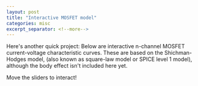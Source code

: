 ```yaml
---
layout: post
title: "Interactive MOSFET model"
categories: misc
excerpt_separator: <!--more-->
---
```


Here's another quick project: Below are interactive n-channel MOSFET current-voltage characteristic curves.
These are based on the Shichman-Hodges model, (also known as square-law model or SPICE level 1 model),
although the body effect isn't included here yet.

Move the sliders to interact!

<head>
    <style>
    #chartContainer2 {
        // width: 40%; /* Adjust the width to 66% */
        margin: 20px auto; /* Center the chart container */
        width: 49%;
        min-width: 300px;
        display: inline-block;
        // text-align:center;
    }

    .slider-container2 {
      margin-top: 20px;
      text-align: center; /* Center align the slider div */
    }

    .slider-label2 {
      display: inline-block;
      width: 220px;
      text-align: right; /* Right-align the slider labels */
    }

    .slider-value {
      display: inline-block;
      width: 150px;
      text-align: left; /* Left-align the slider values */
    }

    </style>
</head>
<body>
    <div id="chartContainer2">
        <canvas id="mosfetCanvas" width="200" height="200"></canvas>
    </div>
    <div id="chartContainer2">
        <canvas id="mosfetCanvas2" width="200" height="200"></canvas>
    </div>

    <div class="slider-container2">
        <label class="slider-label2">Gate-Source Voltage \(\nu_{DS}\) (V):</label>
        <input type="range" id="gateSourceVoltageSlider" min="0" max="2" step="0.05" value="1" class="slider">
        <span id="gateSourceVoltageValue" class="slider-value">1</span>
    </div>
    <div class="slider-container2">
        <label class="slider-label2">Threshold Voltage \(V_{t}\) (V):</label>
        <input type="range" id="thresholdVoltageSlider" min="0.3" max="1" step="0.05" value="0.5" class="slider">
        <span id="thresholdVoltageValue" class="slider-value">0.5</span>
    </div>
    <div class="slider-container2">
        <label class="slider-label2">eff. Channel Length \(L_\mathrm{eff}\) (nm):</label>
        <input type="range" id="channelLengthSlider" min="100" max="5000" step="10" value="180" class="slider">
        <span id="channelLengthValue" class="slider-value">180</span>
    </div>
    <div class="slider-container2">
        <label class="slider-label2">eff. Channel Width \(W_\mathrm{eff}\) (nm):</label>
        <input type="range" id="channelWidthSlider" min="100" max="15000" step="10" value="220" class="slider">
        <span id="channelWidthValue" class="slider-value">220</span>
    </div>
    <div class="slider-container2">
        <label class="slider-label2">Oxide Thickness \(t_\mathrm{ox}\) (nm):</label>
        <input type="range" id="oxideThicknessSlider" min="1" max="100" step="0.1" value="4.1" class="slider">
        <span id="oxideThicknessValue" class="slider-value">4.1</span>
    </div>
    <div class="slider-container2">
        <label class="slider-label2">Mobility \(\mu\) (cm²/Vs):</label>
        <input type="range" id="mobilitySlider" min="100" max="1000" step="10" value="290" class="slider">
        <span id="mobilityValue" class="slider-value">290</span>
    </div>
    <div class="slider-container2">
        <label class="slider-label2">Channel-Length modulation coeff. \(\lambda\) (1/V):</label>
        <input type="range" id="channelLengthModulationSlider" min="0.01" max="0.2" step="0.01" value="0.11" class="slider">
        <span id="channelLengthModulationValue" class="slider-value">0.11</span>
    </div>


    <script src="https://cdn.jsdelivr.net/npm/chart.js@3.5.1"></script>
    <script src="https://cdn.jsdelivr.net/npm/chartjs-plugin-zoom@1.1.1"></script>
    <script src="https://polyfill.io/v3/polyfill.min.js?features=es6"></script>
    <script id="MathJax-script" async
            src="https://cdn.jsdelivr.net/npm/mathjax@3/es5/tex-mml-chtml.js">
    </script>

    <script>
        // Simulation parameters
        var numPoints = 100;

        // MOSFET parameters
        var gateSourceVoltage = 1; // Gate-Source voltage (V)
        var thresholdVoltage = 0.5; // Threshold voltage (V)
        var channelLength = 180; // Channel length (μm)
        var channelWidth = 220; // Channel width (μm)
        var oxideThickness = 4.1; // Oxide thickness (μm)
        var mobility = 290; // Mobility (cm²/Vs)
        var channelLengthModulation = 0.11; // Channel-Length Modulation Coefficient (1/V)

        // Constants
        var permittivity = 3.45 * 1e-11 // F/m


        // Calculate the saturation region line
        function calculateSaturationRegion(drainSourceVoltage) {
            // var drainSourceVoltageTerm = drainSourceVoltage - thresholdVoltage;
            var effectiveChannelLength = channelLength * 1e-9; // Convert channel length from μm to m
            var effectiveChannelWidth = channelWidth * 1e-9; // Convert channel width from μm to m
            var effectiveOxideThickness = oxideThickness * 1e-9;

            var oxideCapacitanceTerm = permittivity / effectiveOxideThickness; // Convert oxide capacitance from F/m² to F/m²
            var overdriveVoltage = gateSourceVoltage - thresholdVoltage;
            var transconductance = mobility * oxideCapacitanceTerm *
                effectiveChannelWidth / effectiveChannelLength

            var drainCurrent = 0;
            if (gateSourceVoltage > thresholdVoltage){
              var drainCurrent = 0.5 * transconductance * Math.pow(drainSourceVoltage, 2)
              }
            return drainCurrent;
        }

        // Calculate drain current vs drain-source voltage
        function calculateDrainCurrent(drainSourceVoltage) {
            // var drainSourceVoltageTerm = drainSourceVoltage - thresholdVoltage;
            var effectiveChannelLength = channelLength * 1e-9; // Convert channel length from μm to m
            var effectiveChannelWidth = channelWidth * 1e-9; // Convert channel width from μm to m
            var effectiveOxideThickness = oxideThickness * 1e-9;

            var oxideCapacitanceTerm = permittivity / effectiveOxideThickness; // Convert oxide capacitance from F/m² to F/m²
            var overdriveVoltage = gateSourceVoltage - thresholdVoltage;
            var transconductance = mobility * oxideCapacitanceTerm *
                effectiveChannelWidth / effectiveChannelLength

            var drainCurrent = 0;
            if (gateSourceVoltage > thresholdVoltage){
              if (drainSourceVoltage < overdriveVoltage) {
                var drainCurrent = transconductance *
                    (
                      overdriveVoltage * drainSourceVoltage -
                      0.5 * Math.pow(drainSourceVoltage, 2)
                    )
                    ;
              } else {
                var drainCurrent = 0.5 * transconductance *
                    Math.pow(overdriveVoltage, 2) * (1 + channelLengthModulation * (drainSourceVoltage - overdriveVoltage))
              }
            }
            return drainCurrent;
        }

        // Calculate drain current vs gate-source voltage
        function calculateDrainCurrent2(xgateSourceVoltage) {
            var gateSourceVoltageTerm = xgateSourceVoltage - thresholdVoltage;
            var effectiveChannelLength = channelLength * 1e-9; // Convert channel length from μm to m
            var effectiveChannelWidth = channelWidth * 1e-9; // Convert channel width from μm to m
            var effectiveOxideThickness = oxideThickness * 1e-9;

            var oxideCapacitanceTerm = permittivity / effectiveOxideThickness; // Convert oxide capacitance from F/m² to F/m²


            var drainCurrent = 0;
            if (gateSourceVoltageTerm >= 0) {
              var drainCurrent = 0.5 * mobility * oxideCapacitanceTerm *
                  effectiveChannelWidth / effectiveChannelLength *
                  gateSourceVoltageTerm * gateSourceVoltageTerm;
            }
            return drainCurrent;
        }



        // Render MOSFET IV curve
        function renderMosfetIVCurve() {
            var canvas = document.getElementById("mosfetCanvas");

            // Generate voltage data
            var voltages = [];
            for (var i = 0; i <= numPoints; i++) {
                var voltage = i / numPoints * 2;
                voltages.push(voltage);
            }

            // Generate current data
            var currents = voltages.map(calculateDrainCurrent);
            var saturationCurrents = voltages.map(calculateSaturationRegion);

            // Get the chart instance
            var chart = window.mosfetChart;

            // Update the chart data
            chart.data.labels = voltages;
            chart.data.datasets[0].data = currents;
            chart.data.datasets[1].data = saturationCurrents;

            // Update the chart
            chart.update();
        }

        function renderMosfetIVCurve2() {
            var canvas = document.getElementById("mosfetCanvas2");

            // Generate voltage data
            var voltages = [];
            for (var i = 0; i <= numPoints; i++) {
                var voltage = i / numPoints * 2;
                voltages.push(voltage);
            }

            var voltagepoint = [gateSourceVoltage]

            // Generate current data
            var currents = voltages.map(calculateDrainCurrent2);
            var currentpoint = voltagepoint.map(calculateDrainCurrent2);

            // Get the chart instance
            var chart = window.mosfetChart2;

            // Update the chart data
            chart.data.labels = voltages;
            chart.data.datasets[1].data = currents;
            chart.data.datasets[0].data = [{x: voltagepoint, y: currentpoint}]

            // Update the chart
            chart.update();
        }

        // Update threshold voltage value and channel dimensions
        function updateThresholdVoltageValue() {
            var gateSourceVoltageSlider = document.getElementById("gateSourceVoltageSlider");
            var gateSourceVoltageValue = document.getElementById("gateSourceVoltageValue");
            gateSourceVoltage = parseFloat(gateSourceVoltageSlider.value);
            gateSourceVoltageValue.textContent = gateSourceVoltage;

            var thresholdVoltageSlider = document.getElementById("thresholdVoltageSlider");
            var thresholdVoltageValue = document.getElementById("thresholdVoltageValue");
            thresholdVoltage = parseFloat(thresholdVoltageSlider.value);
            thresholdVoltageValue.textContent = thresholdVoltage;

            var channelLengthSlider = document.getElementById("channelLengthSlider");
            var channelLengthValue = document.getElementById("channelLengthValue");
            channelLength = parseFloat(channelLengthSlider.value);
            channelLengthValue.textContent = channelLength;

            var channelWidthSlider = document.getElementById("channelWidthSlider");
            var channelWidthValue = document.getElementById("channelWidthValue");
            channelWidth = parseFloat(channelWidthSlider.value);
            channelWidthValue.textContent = channelWidth;

            var oxideThicknessSlider = document.getElementById("oxideThicknessSlider");
            var oxideThicknessValue = document.getElementById("oxideThicknessValue");
            oxideThickness = parseFloat(oxideThicknessSlider.value);
            oxideThicknessValue.textContent = oxideThickness;

            var mobilitySlider = document.getElementById("mobilitySlider");
            var mobilityValue = document.getElementById("mobilityValue");
            mobility = parseFloat(mobilitySlider.value);
            mobilityValue.textContent = mobility;

            var channelLengthModulationSlider = document.getElementById("channelLengthModulationSlider");
            var channelLengthModulationValue = document.getElementById("channelLengthModulationValue");
            channelLengthModulation = parseFloat(channelLengthModulationSlider.value);
            channelLengthModulationValue.textContent = channelLengthModulation;

            // Update the chart
            renderMosfetIVCurve();
            renderMosfetIVCurve2();
        }

        // Add event listeners to sliders
        var gateSourceVoltageSlider = document.getElementById("gateSourceVoltageSlider");
        gateSourceVoltageSlider.addEventListener("input", updateThresholdVoltageValue);

        var thresholdVoltageSlider = document.getElementById("thresholdVoltageSlider");
        thresholdVoltageSlider.addEventListener("input", updateThresholdVoltageValue);

        var channelLengthSlider = document.getElementById("channelLengthSlider");
        channelLengthSlider.addEventListener("input", updateThresholdVoltageValue);

        var channelWidthSlider = document.getElementById("channelWidthSlider");
        channelWidthSlider.addEventListener("input", updateThresholdVoltageValue);

        var oxideThicknessSlider = document.getElementById("oxideThicknessSlider");
        oxideThicknessSlider.addEventListener("input", updateThresholdVoltageValue);

        var mobilitySlider = document.getElementById("mobilitySlider");
        mobilitySlider.addEventListener("input", updateThresholdVoltageValue);

        var channelLengthModulationSlider = document.getElementById("channelLengthModulationSlider");
        channelLengthModulationSlider.addEventListener("input", updateThresholdVoltageValue);

        // Initialize the chart
        var canvas = document.getElementById("mosfetCanvas");
        var ctx = canvas.getContext("2d");
        window.mosfetChart = new Chart(ctx, {
          type: "line",
          data: {
              labels: [], // Empty labels initially
              datasets: [{
                  label: "Drain Current",
                  data: [], // Empty data initially
                  borderColor: "blue",
                  borderWidth: 2,
                  fill: false,
                  pointStyle: "circle", // Set point style to line
                  pointRadius: 0, // Set point radius to 0
                  pointHoverRadius: 15,
              },
              {
                  label: "Saturation Region",
                  data: [], // Empty data initially
                  borderColor: 'rgba(200, 200, 200, 0.5)',
                  backgroundColor: 'rgba(200, 200, 200, 0.2)',
                  borderDash: [5, 5],
                  borderWidth: 1,
                  fill: true,
                  pointStyle: "circle", // Set point style to line
                  pointRadius: 0, // Set point radius to 0
                  pointHoverRadius: 15,
              },
            ]
          },
          options: {
              animation: {
                duration: 250,
                easing: "easeOutQuint",
              },
              scales: {
                  x: {
                      type: "linear",
                      title: {
                          display: true,
                          text: 'Drain-Source Voltage (V)',
                          font: {
                            size: 14
                          }
                      },
                      max: 2, // Set maximum value for y-axis
                      min: 0 // Set minimum value for y-axis
                  },
                  y: {
                      type: "linear",
                      ticks: {
                          callback: function(value, index, values) {
                            return value;
                          },
                      },
                      title: {
                          display: true,
                          text: "Drain Current (A)",
                          rotation: 0,
                          position: "left",
                          font: {
                            size: 14
                          }
                      },
                      max: 1, // Set maximum value for y-axis
                      min: 0 // Set minimum value for y-axis
                  }
              },
              plugins: {
                legend: {
                  display: false // Set display to false to hide the legend
                },
                title: {
                  display: true,
                  text: 'Drain Current vs Drain-Source Voltage',
                  font: {
                    size: 16,
                    family: 'Arial',
                    weight: 'bold'
                  },
                  padding: {
                    top: 10,
                    bottom: 20
                  }
                },
                legend: {
                  display: false
                }
              }
          }
      });

      // Initialize chart 2
      var canvas = document.getElementById("mosfetCanvas2");
      var ctx = canvas.getContext("2d");
      window.mosfetChart2 = new Chart(ctx, {
        type: "line",
        data: {
            labels: [], // Empty labels initially
            datasets: [
              {
                label: "Current at selected Gate Voltage",
                data: [], // Empty data initially
                borderColor: "blue",
                borderWidth: 2,
                fill: true,
                pointStyle: "circle", // Set point style to line
                pointRadius: 3, // Set point radius to 0
                pointHoverRadius: 15,
            },
            {
                label: "Drain Current",
                data: [], // Empty data initially
                borderColor: "red",
                borderWidth: 2,
                fill: false,
                pointStyle: "circle", // Set point style to line
                pointRadius: 0, // Set point radius to 0
                pointHoverRadius: 15,
            }
          ]
        },
        options: {
            animation: {
              duration: 250,
              easing: "easeOutQuint",
            },
            scales: {
                x: {
                    type: "linear",
                    title: {
                        display: true,
                        text: 'Gate-Source Voltage (V)',
                        font: {
                          size: 14
                        }
                    },
                    max: 2, // Set maximum value for y-axis
                    min: 0 // Set minimum value for y-axis
                },
                y: {
                    type: "linear",
                    ticks: {
                        callback: function(value, index, values) {
                          return value;
                        },
                    },
                    title: {
                        display: true,
                        text: "Drain Current (A)",
                        rotation: 0,
                        position: "left",
                        font: {
                          size: 14
                        }
                    },
                    max: 1, // Set maximum value for y-axis
                    min: 0 // Set minimum value for y-axis
                }
            },
            plugins: {
              legend: {
                display: false // Set display to false to hide the legend
              },
              title: {
                display: true,
                text: 'Drain Current at Saturation',
                font: {
                  size: 16,
                  family: 'Arial',
                  weight: 'bold'
                },
                padding: {
                  top: 10,
                  bottom: 20
                }
              },
              legend: {
                display: false
              }
            }
        }
    });

        // Render the MOSFET IV curve initially
        renderMosfetIVCurve();
        renderMosfetIVCurve2();

    </script>
</body>
<br>

<!--more-->

The calculations follow those in Chapter 5 of Sedra and Smith, *Microelectronic Circuits* (2020). The grey-shaded area in the left-hand plot marks the saturation region.

Feel free to email me if you have any feedback on this!
